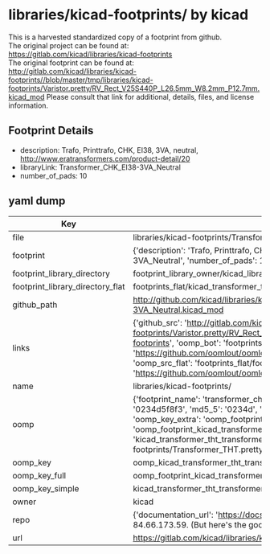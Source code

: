 # libraries/kicad-footprints/ by kicad  
This is a harvested standardized copy of a footprint from github.  
The original project can be found at:  
https://gitlab.com/kicad/libraries/kicad-footprints  
The original footprint can be found at:
http://gitlab.com/kicad/libraries/kicad-footprints//blob/master/tmp/libraries/kicad-footprints/Varistor.pretty/RV_Rect_V25S440P_L26.5mm_W8.2mm_P12.7mm.kicad_mod
Please consult that link for additional, details, files, and license information.  
## Footprint Details
* description: Trafo, Printtrafo, CHK, EI38, 3VA, neutral, http://www.eratransformers.com/product-detail/20  
* libraryLink: Transformer_CHK_EI38-3VA_Neutral  
* number_of_pads: 10  
## yaml dump  
| Key | Value |  
| --- | --- |  
| file | libraries/kicad-footprints/Transformer_THT.pretty/Transformer_CHK_EI38-3VA_Neutral.kicad_mod |  
| footprint | {'description': 'Trafo, Printtrafo, CHK, EI38, 3VA, neutral, http://www.eratransformers.com/product-detail/20', 'libraryLink': 'Transformer_CHK_EI38-3VA_Neutral', 'number_of_pads': 10} |  
| footprint_library_directory | footprint_library_owner/kicad_libraries/kicad-footprints/ |  
| footprint_library_directory_flat | footprints_flat/kicad_transformer_tht_transformer_chk_ei38_3va_neutral/working |  
| github_path | http://github.com/kicad/libraries/kicad-footprints//blob/master/tmp/libraries/kicad-footprints/Transformer_THT.pretty/Transformer_CHK_EI38-3VA_Neutral.kicad_mod |  
| links | {'github_src': 'http://gitlab.com/kicad/libraries/kicad-footprints//blob/master/tmp/libraries/kicad-footprints/Varistor.pretty/RV_Rect_V25S440P_L26.5mm_W8.2mm_P12.7mm.kicad_mod', 'github_src_repo': 'https://gitlab.com/kicad/libraries/kicad-footprints', 'oomp_bot': 'footprints/kicad_transformer_tht_transformer_chk_ei38_3va_neutral/working', 'oomp_bot_github': 'https://github.com/oomlout/oomlout_oomp_footprint_bot/tree/main/footprints/kicad_transformer_tht_transformer_chk_ei38_3va_neutral/working', 'oomp_src_flat': 'footprints_flat/footprints_flat/kicad_transformer_tht_transformer_chk_ei38_3va_neutral/working', 'oomp_src_flat_github': 'https://github.com/oomlout/oomlout_oomp_footprint_src/tree/main/footprints_flat/kicad_transformer_tht_transformer_chk_ei38_3va_neutral/working'} |  
| name | libraries/kicad-footprints/ |  
| oomp | {'footprint_name': 'transformer_chk_ei38_3va_neutral', 'library_name': 'transformer_tht', 'md5': '0234d5f8f3f4ba29572e37356bdc7c64', 'md5_10': '0234d5f8f3', 'md5_5': '0234d', 'md5_6': '0234d5', 'oomp_key': 'oomp_kicad_transformer_tht_transformer_chk_ei38_3va_neutral', 'oomp_key_extra': 'oomp_footprint_kicad_transformer_tht_transformer_chk_ei38_3va_neutral', 'oomp_key_full': 'oomp_footprint_kicad_transformer_tht_transformer_chk_ei38_3va_neutral_0234d5', 'oomp_key_simple': 'kicad_transformer_tht_transformer_chk_ei38_3va_neutral', 'original_filename': 'libraries/kicad-footprints/Transformer_THT.pretty/Transformer_CHK_EI38-3VA_Neutral.kicad_mod', 'owner_name': 'kicad'} |  
| oomp_key | oomp_kicad_transformer_tht_transformer_chk_ei38_3va_neutral |  
| oomp_key_full | oomp_footprint_kicad_transformer_tht_transformer_chk_ei38_3va_neutral |  
| oomp_key_simple | kicad_transformer_tht_transformer_chk_ei38_3va_neutral |  
| owner | kicad |  
| repo | {'documentation_url': 'https://docs.github.com/rest/overview/resources-in-the-rest-api#rate-limiting', 'message': "API rate limit exceeded for 84.66.173.59. (But here's the good news: Authenticated requests get a higher rate limit. Check out the documentation for more details.)"} |  
| url | https://gitlab.com/kicad/libraries/kicad-footprints |  

